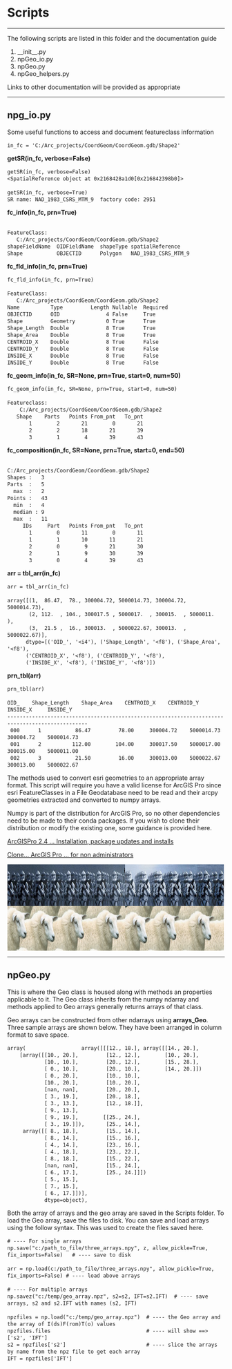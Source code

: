 # Scripts
----
The following scripts are listed in this folder and the documentation guide

1. \_\_init__.py
2. npGeo_io.py
3. npGeo.py
4. npGeo_helpers.py

Links to other documentation will be provided as appropriate


----
## npg_io.py

Some useful functions to access and document featureclass information

```
in_fc = 'C:/Arc_projects/CoordGeom/CoordGeom.gdb/Shape2'
```
**getSR(in_fc, verbose=False)**

```
getSR(in_fc, verbose=False)
<SpatialReference object at 0x2168428a1d0[0x216842398b0]>

getSR(in_fc, verbose=True)
SR name: NAD_1983_CSRS_MTM_9  factory code: 2951
```
**fc_info(in_fc, prn=True)**

```fc_info(in_fc, prn=True)

FeatureClass:
   C:/Arc_projects/CoordGeom/CoordGeom.gdb/Shape2
shapeFieldName  OIDFieldName  shapeType spatialReference
Shape           OBJECTID      Polygon   NAD_1983_CSRS_MTM_9
```

**fc_fld_info(in_fc, prn=True)**
```
fc_fld_info(in_fc, prn=True)

FeatureClass:
   C:/Arc_projects/CoordGeom/CoordGeom.gdb/Shape2
Name          Type         Length Nullable  Required  
OBJECTID      OID               4 False     True      
Shape         Geometry          0 True      True      
Shape_Length  Double            8 True      True      
Shape_Area    Double            8 True      True      
CENTROID_X    Double            8 True      False     
CENTROID_Y    Double            8 True      False     
INSIDE_X      Double            8 True      False     
INSIDE_Y      Double            8 True      False     
```

**fc_geom_info(in_fc, SR=None, prn=True, start=0, num=50)**
```
fc_geom_info(in_fc, SR=None, prn=True, start=0, num=50)

Featureclass:
    C:/Arc_projects/CoordGeom/CoordGeom.gdb/Shape2
   Shape    Parts   Points From_pnt   To_pnt 
       1        2       21        0       21 
       2        2       18       21       39 
       3        1        4       39       43 
```

**fc_composition(in_fc, SR=None, prn=True, start=0, end=50)**
```fc_composition(in_fc, SR=None, prn=True, start=0, end=50)

C:/Arc_projects/CoordGeom/CoordGeom.gdb/Shape2
Shapes :   3
Parts  :   5
  max  :   2
Points :   43
  min  :   4
  median : 9
  max  :   11
     IDs     Part   Points From_pnt   To_pnt 
       1        0       11        0       11 
       1        1       10       11       21 
       2        0        9       21       30 
       2        1        9       30       39 
       3        0        4       39       43 
```

**arr = tbl_arr(in_fc)**

```
arr = tbl_arr(in_fc)

array([(1,  86.47,  78., 300004.72, 5000014.73, 300004.72, 5000014.73),
       (2, 112.  , 104., 300017.5 , 5000017.  , 300015.  , 5000011.  ),
       (3,  21.5 ,  16., 300013.  , 5000022.67, 300013.  , 5000022.67)],
      dtype=[('OID_', '<i4'), ('Shape_Length', '<f8'), ('Shape_Area', '<f8'),
      ('CENTROID_X', '<f8'), ('CENTROID_Y', '<f8'),
      ('INSIDE_X', '<f8'), ('INSIDE_Y', '<f8')])
```


**prn_tbl(arr)**

```
prn_tbl(arr)

OID_    Shape_Length    Shape_Area    CENTROID_X    CENTROID_Y    INSIDE_X     INSIDE_Y    
------------------------------------------------------------------------------------------------
 000      1           86.47         78.00     300004.72    5000014.73    300004.72    5000014.73
 001      2          112.00        104.00     300017.50    5000017.00    300015.00    5000011.00
 002      3           21.50         16.00     300013.00    5000022.67    300013.00    5000022.67
 ```

The methods used to convert esri geometries to an appropriate array format.
This script will require you have a valid license for ArcGIS Pro since esri FeatureClasses in a File Geodatabase need to be read and their arcpy geometries extracted and converted to numpy arrays.

Numpy is part of the distribution for ArcGIS Pro, so no other dependencies need to be made to their conda packages.
If you wish to clone their distribution or modify the existing one, some guidance is provided here.

[ArcGISPro 2.4 ... Installation, package updates and installs](https://community.esri.com/blogs/dan_patterson/2019/06/28/arcgis-pro-24-installation-package-updates-and-installs)

[Clone... ArcGIS Pro ... for non administrators](https://community.esri.com/blogs/dan_patterson/2018/12/28/clone)

<a href="url"><img src="https://github.com/Dan-Patterson/npGeo/blob/master/images/clones2.png" align="center" height="200" width="auto" ></a>


----
## npGeo.py

This is where the Geo class is housed along with methods an properties applicable to it.  The Geo class inherits from the numpy ndarray and methods applied to Geo arrays generally returns arrays of that class.

Geo arrays can be constructed from other ndarrays using **arrays_Geo**.  Three sample arrays are shown below.  They have been arranged in column format to save space.  

```
array(                  array([[[12., 18.], array([[14., 20.],
    [array([[10., 20.],         [12., 12.],        [10., 20.],
            [10., 10.],         [20., 12.],        [15., 28.],
            [ 0., 10.],         [20., 10.],        [14., 20.]])
            [ 0., 20.],         [10., 10.],
            [10., 20.],         [10., 20.],
            [nan, nan],         [20., 20.],
            [ 3., 19.],         [20., 18.],
            [ 3., 13.],         [12., 18.]],
            [ 9., 13.],
            [ 9., 19.],        [[25., 24.],
            [ 3., 19.]]),       [25., 14.],
     array([[ 8., 18.],         [15., 14.],
            [ 8., 14.],         [15., 16.],
            [ 4., 14.],         [23., 16.],
            [ 4., 18.],         [23., 22.],
            [ 8., 18.],         [15., 22.],
            [nan, nan],         [15., 24.],
            [ 6., 17.],         [25., 24.]]])
            [ 5., 15.],
            [ 7., 15.],
            [ 6., 17.]])],
            dtype=object),
```

Both the array of arrays and the geo array are saved in the Scripts folder.
To load the Geo array, save the files to disk.  You can save and load arrays using the follow syntax.  This was used to create the files saved here.
```
# ---- For single arrays
np.save("c:/path_to_file/three_arrays.npy", z, allow_pickle=True, fix_imports=False)   # ---- save to disk

arr = np.load(c:/path_to_file/three_arrays.npy", allow_pickle=True, fix_imports=False) # ---- load above arrays

# ---- For multiple arrays
np.savez("c:/temp/geo_array.npz", s2=s2, IFT=s2.IFT)  # ---- save arrays, s2 and s2.IFT with names (s2, IFT)

npzfiles = np.load("c:/temp/geo_array.npz")  # ---- the Geo array and the array of I(ds)F(rom)T(o) values
npzfiles.files                               # ---- will show ==> ['s2', 'IFT']
s2 = npzfiles['s2']                          # ---- slice the arrays by name from the npz file to get each array
IFT = npzfiles['IFT']
```
